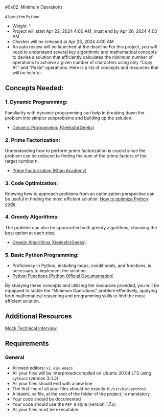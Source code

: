 #0x02. Minimum Operations

`Algorithm`
`Python`
- Weight: 1
- Project will start Apr 22, 2024 4:00 AM, must end by Apr 26, 2024 4:00 AM
- Checker will be released at Apr 23, 2024 4:00 AM
- An auto review will be launched at the deadline
For this project, you will need to understand several key algorithmic and mathematical concepts to devise a solution that efficiently calculates the minimum number of operations to achieve a given number of characters using only “Copy All” and “Paste” operations. Here is a list of concepts and resources that will be helpful:

## Concepts Needed:

### 1. Dynamic Programming:

Familiarity with dynamic programming can help in breaking down the problem into simpler subproblems and building up the solution.
- [Dynamic Programming (GeeksforGeeks)](https://www.geeksforgeeks.org/dynamic-programming/)

### 2. Prime Factorization:

Understanding how to perform prime factorization is crucial since the problem can be reduced to finding the sum of the prime factors of the target number n.
- [Prime Factorization (Khan Academy)](https://www.khanacademy.org/math/pre-algebra/pre-algebra-factors-multiples/pre-algebra-prime-factorization-prealg/v/prime-factorization)

### 3. Code Optimization:

Knowing how to approach problems from an optimization perspective can be useful in finding the most efficient solution.
[How to optimize Python code](https://stackify.com/how-to-optimize-python-code/)

### 4. Greedy Algorithms:

The problem can also be approached with greedy algorithms, choosing the best option at each step.
- [Greedy Algorithms (GeeksforGeeks)](https://www.geeksforgeeks.org/greedy-algorithms/)

### 5. Basic Python Programming:

- Proficiency in Python, including loops, conditionals, and functions, is necessary to implement the solution.
- [Python Functions (Python Official Documentation)](https://docs.python.org/3/tutorial/controlflow.html#defining-functions)

By studying these concepts and utilizing the resources provided, you will be equipped to tackle the “Minimum Operations” problem effectively, applying both mathematical reasoning and programming skills to find the most efficient solution.

## Additional Resources

[Mock Technical Interview](https://www.youtube.com/watch?feature=shared&v=h4i4kjwncoU)

## Requirements

### General

- Allowed editors: `vi`, `vim`, `emacs`
- All your files will be interpreted/compiled on Ubuntu 20.04 LTS using `python3` (version 3.4.3)
- All your files should end with a new line
- The first line of all your files should be exactly `#!/usr/bin/python3`
- A `README.md` file, at the root of the folder of the project, is mandatory
- Your code should be documented
- Your code should use the `PEP 8` style (version 1.7.x)
- All your files must be executable

